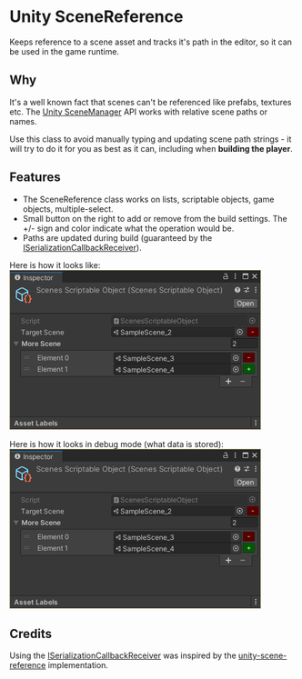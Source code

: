 # Unity SceneReference
Keeps reference to a scene asset and tracks it's path in the editor, so it can be used in the game runtime.

## Why
It's a well known fact that scenes can't be referenced like prefabs, textures etc.
The [Unity SceneManager](https://docs.unity3d.com/ScriptReference/SceneManagement.SceneManager.html) API works with relative scene paths or names.

Use this class to avoid manually typing and updating scene path strings - it will try to do it for you as best as it can, including when <b>building the player</b>.

## Features
* The SceneReference class works on lists, scriptable objects, game objects, multiple-select.
* Small button on the right to add or remove from the build settings. The +/- sign and color indicate what the operation would be.
* Paths are updated during build (guaranteed by the [ISerializationCallbackReceiver](https://docs.unity3d.com/ScriptReference/ISerializationCallbackReceiver.html)).

Here is how it looks like:<br/>
![SceneReference](Docs/Screenshots/SceneReference.png)

Here is how it looks in debug mode (what data is stored):<br/>
![SceneReferenceDebug](Docs/Screenshots/SceneReference.png)

## Credits
Using the [ISerializationCallbackReceiver](https://docs.unity3d.com/ScriptReference/ISerializationCallbackReceiver.html) was inspired by the [unity-scene-reference](https://github.com/JohannesMP/unity-scene-reference) implementation.